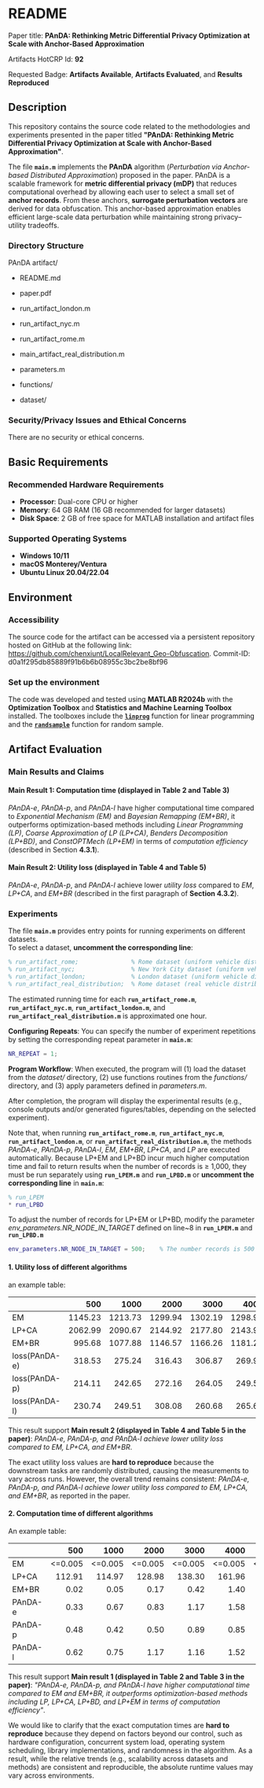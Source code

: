 # README 

Paper title: **PAnDA: Rethinking Metric Differential Privacy Optimization at Scale with Anchor-Based Approximation**

Artifacts HotCRP Id: **92**

Requested Badge: **Artifacts Available**, **Artifacts Evaluated**, and **Results Reproduced**

## Description
This repository contains the source code related to the methodologies and experiments presented in the paper titled **"PAnDA: Rethinking Metric Differential Privacy Optimization at Scale with Anchor-Based Approximation"**. 

The file **`main.m`** implements the **PAnDA** algorithm (*Perturbation via Anchor-based Distributed Approximation*) proposed in the paper. PAnDA is a scalable framework for **metric differential privacy (mDP)** that reduces computational overhead by allowing each user to select a small set of **anchor records**. From these anchors, **surrogate perturbation vectors** are derived for data obfuscation. This anchor-based approximation enables efficient large-scale data perturbation while maintaining strong privacy–utility tradeoffs.

### Directory Structure
PAnDA artifact/
* README.md 

* paper.pdf 

* run_artifact_london.m 

* run_artifact_nyc.m 

* run_artifact_rome.m 

* main_artifact_real_distribution.m

* parameters.m 

* functions/ 

* dataset/ 



### Security/Privacy Issues and Ethical Concerns
There are no security or ethical concerns.

## Basic Requirements
### **Recommended Hardware Requirements**
- **Processor**: Dual-core CPU or higher
- **Memory**: 64 GB RAM (16 GB recommended for larger datasets)
- **Disk Space**: 2 GB of free space for MATLAB installation and artifact files

### **Supported Operating Systems**
- **Windows 10/11**
- **macOS Monterey/Ventura**
- **Ubuntu Linux 20.04/22.04**

## Environment 

### Accessibility
The source code for the artifact can be accessed via a persistent repository hosted on GitHub at the following link: https://github.com/chenxiunt/LocalRelevant_Geo-Obfuscation.
Commit-ID: d0a1f295db85889f91b6b6b08955c3bc2be8bf96

### Set up the environment
The code was developed and tested using **MATLAB R2024b** with the **Optimization Toolbox** and **Statistics and Machine Learning Toolbox** installed. The toolboxes include the [**`linprog`**](https://www.mathworks.com/help/optim/ug/linprog.html) function for linear programming and the [**`randsample`**](https://www.mathworks.com/help/stats/randsample.html) function for random sample.


## Artifact Evaluation
### Main Results and Claims
#### Main Result 1: Computation time (displayed in Table 2 and Table 3)
*PAnDA-e*, *PAnDA-p*, and *PAnDA-l* have higher computational time compared to *Exponential Mechanism (EM)* and *Bayesian Remapping (EM+BR)*, it outperforms optimization-based methods including *Linear Programming (LP)*, *Coarse Approximation of LP (LP+CA)*, *Benders Decomposition (LP+BD)*, and *ConstOPTMech (LP+EM)* in terms of *computation efficiency* (described in Section **4.3.1**). 

#### Main Result 2: Utility loss (displayed in Table 4 and Table 5)
*PAnDA-e*, *PAnDA-p*, and *PAnDA-l* achieve lower *utility loss* compared to *EM*, *LP+CA*, and *EM+BR* (described in the first paragraph of **Section 4.3.2**). 

### Experiments 

The file **`main.m`** provides entry points for running experiments on different datasets.  
To select a dataset, **uncomment the corresponding line**:

```matlab
% run_artifact_rome;               % Rome dataset (uniform vehicle distribution)
% run_artifact_nyc;                % New York City dataset (uniform vehicle distribution)
% run_artifact_london;             % London dataset (uniform vehicle distribution)
% run_artifact_real_distribution;  % Rome dataset (real vehicle distribution)
```
The estimated running time for each **`run_artifact_rome.m`**, **`run_artifact_nyc.m`**, **`run_artifact_london.m`**, and **`run_artifact_real_distribution.m`** is approximated one hour. 

**Configuring Repeats**: You can specify the number of experiment repetitions by setting the corresponding repeat parameter in **`main.m`**: 

```matlab
NR_REPEAT = 1; 
```

**Program Workflow**: When executed, the program will (1) load the dataset from the *dataset/* directory, (2) use functions routines from the *functions/* directory, and (3) apply parameters defined in *parameters.m*.

After completion, the program will display the experimental results (e.g., console outputs and/or generated figures/tables, depending on the selected experiment).

Note that, when running **`run_artifact_rome.m`**, **`run_artifact_nyc.m`**, **`run_artifact_london.m`**, or **`run_artifact_real_distribution.m`**, the methods *PAnDA-e*, *PAnDA-p*, *PAnDA-l*, *EM*, *EM+BR*, *LP+CA*, and *LP* are executed automatically. Because LP+EM and LP+BD incur much higher computation time and fail to return results when the number of records is ≥ 1,000, they must be run separately using **`run_LPEM.m`** and **`run_LPBD.m`** or **uncomment the corresponding line** in **`main.m`**: 

```matlab
% run_LPEM
* run_LPBD
```
To adjust the number of  records for LP+EM or LP+BD, modify the parameter *env_parameters.NR_NODE_IN_TARGET* defined on line~8 in  **`run_LPEM.m`** and **`run_LPBD.m`**

```matlab
env_parameters.NR_NODE_IN_TARGET = 500;    % The number records is 500
```

#### 1. Utility loss of different algorithms 
an example table: 

|                     |   500 |  1000 |  2000 |  3000 |  4000 |  5000 |
|---------------------|------:|------:|------:|------:|------:|------:|
| EM                  | 1145.23 | 1213.73 | 1299.94 | 1302.19 | 1298.98 | 1216.03 |
| LP+CA               | 2062.99 | 2090.67 | 2144.92 | 2177.80 | 2143.94 | 2191.52 |
| EM+BR               |  995.68 | 1077.88 | 1146.57 | 1166.26 | 1181.26 | 1096.89 |
| loss(PAnDA-e)       |  318.53 |  275.24 |  316.43 |  306.87 |  269.99 |  183.67 |
| loss(PAnDA-p)       |  214.11 |  242.65 |  272.16 |  264.05 |  249.51 |  208.51 |
| loss(PAnDA-l)       |  230.74 |  249.51 |  308.08 |  260.68 |  265.62 |  274.21 |


This result support **Main result 2 (displayed in Table 4 and Table 5 in the paper)**: *PAnDA-e, PAnDA-p, and PAnDA-l achieve lower utility loss compared to EM, LP+CA, and EM+BR*. 

The exact utility loss values are **hard to reproduce** because the downstream tasks are randomly distributed, causing the measurements to vary across runs. However, the overall trend remains consistent: *PAnDA-e, PAnDA-p, and PAnDA-l achieve lower utility loss compared to EM, LP+CA, and EM+BR*, as reported in the paper.


#### 2. Computation time of different algorithms 
An example table: 

|                     |   500 |  1000 |  2000 |  3000 |  4000 |  5000 |
|---------------------|------:|------:|------:|------:|------:|------:|
| EM                  | <=0.005 | <=0.005 | <=0.005 | <=0.005 | <=0.005 | <=0.005 |
| LP+CA               | 112.91 | 114.97 | 128.98 | 138.30 | 161.96 | 160.45 |
| EM+BR               |   0.02 |   0.05 |   0.17 |   0.42 |   1.40 |   3.15 |
| PAnDA-e             |   0.33 |   0.67 |   0.83 |   1.17 |   1.58 |   1.57 |
| PAnDA-p             |   0.48 |   0.42 |   0.50 |   0.89 |   0.85 |   0.85 |
| PAnDA-l             |   0.62 |   0.75 |   1.17 |   1.16 |   1.52 |   1.30 |


This result support **Main result 1 (displayed in Table 2 and Table 3 in the paper)**: *"PAnDA-e, PAnDA-p, and PAnDA-l have higher computational time compared to EM and EM+BR, it outperforms optimization-based methods including LP, LP+CA, LP+BD, and LP+EM in terms of computation efficiency"*. 

We would like to clarify that the exact computation times are **hard to reproduce** because they depend on factors beyond our control, such as hardware configuration, concurrent system load, operating system scheduling, library implementations, and randomness in the algorithm. As a result, while the relative trends (e.g., scalability across datasets and methods) are consistent and reproducible, the absolute runtime values may vary across environments.


